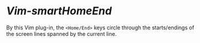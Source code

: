 *Vim-smartHomeEnd*
==================

By this Vim plug-in, the `<Home/End>` keys circle through the starts/endings of the screen lines spanned by the current line.


